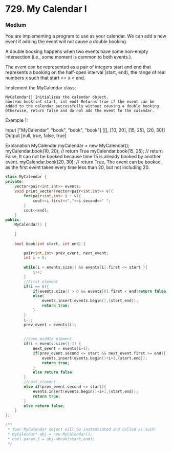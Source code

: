 # 729. My Calendar I
### Medium

You are implementing a program to use as your calendar. We can add a new event if adding the event will not cause a double booking.

A double booking happens when two events have some non-empty intersection (i.e., some moment is common to both events.).

The event can be represented as a pair of integers start and end that represents a booking on the half-open interval [start, end), the range of real numbers x such that start <= x < end.

Implement the MyCalendar class:

    MyCalendar() Initializes the calendar object.
    boolean book(int start, int end) Returns true if the event can be added to the calendar successfully without causing a double booking. Otherwise, return false and do not add the event to the calendar.

 

Example 1:

Input
["MyCalendar", "book", "book", "book"]
[[], [10, 20], [15, 25], [20, 30]]
Output
[null, true, false, true]

Explanation
MyCalendar myCalendar = new MyCalendar();
myCalendar.book(10, 20); // return True
myCalendar.book(15, 25); // return False, It can not be booked because time 15 is already booked by another event.
myCalendar.book(20, 30); // return True, The event can be booked, as the first event takes every time less than 20, but not including 20.


```cpp
class MyCalendar {
private:
    vector<pair<int,int>> events;
    void print_vector(vector<pair<int,int>> v){
        for(pair<int,int> i : v){
            cout<<i.first<<","<<i.second<<" ";
        }
        cout<<endl;
    }
public:
    MyCalendar() {
        
    }
    
    bool book(int start, int end) {

        pair<int,int> prev_event, next_event;
        int i = 0;
        
        while(i < events.size() && events[i].first <= start ){
            i++;
        }
        //First element
        if(i == 0){
            if(events.size() > 0 && events[0].first < end)return false;
            else{
                events.insert(events.begin(),{start,end});
                return true;
            }
        }
        i--;
        prev_event = events[i];
        
        
        //Some middle element
        if(i < events.size()-1) {
            next_event = events[i+1];
            if(prev_event.second <= start && next_event.first >= end){
                events.insert(events.begin()+i+1,{start,end});
                return true;
            }
            else return false;
        }
        //Last element
        else if(prev_event.second <= start){
            events.insert(events.begin()+i+1,{start,end});
            return true;
        }
        else return false;
    }
};

/**
 * Your MyCalendar object will be instantiated and called as such:
 * MyCalendar* obj = new MyCalendar();
 * bool param_1 = obj->book(start,end);
 */
```